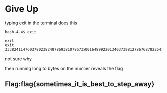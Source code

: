 # Give Up

typing exit in the terminal does this

```text
bash-4.4$ exit

exit
exit
3338241147603780238248786938107867350016489922013403739812786768782254742117160331044416747901
```

not sure why

then running long to bytes on the number reveals the flag

## Flag:flag{sometimes\_it\_is\_best\_to\_step\_away}

